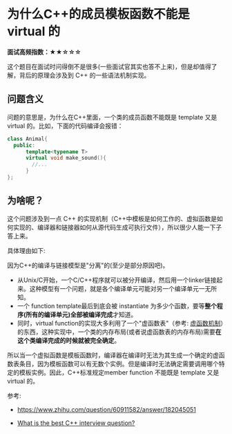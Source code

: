 # 为什么C++的成员模板函数不能是 virtual 的

**面试高频指数：★★☆☆☆**

这个题目在面试时问得倒不是很多(一些面试官其实也答不上来)，但是却值得了解，背后的原理会涉及到 C++ 的一些语法机制实现。

## 问题含义

问题的意思是，为什么在C++里面，一个类的成员函数不能既是 template 又是 virtual 的。比如，下面的代码编译会报错：

```cpp
class Animal{
  public:
      template<typename T>
      virtual void make_sound(){
        //...
      }
};
```

## 为啥呢？

这个问题涉及到一点 C++ 的实现机制（C++中模板是如何工作的、虚拟函数是如何实现的、编译器和链接器如何从源代码生成可执行文件），所以很少人能一下子答上来。

具体理由如下:

因为C++的编译与链接模型是"分离"的(至少是部分原因吧)。

- 从Unix/C开始，一个C/C++程序就可以被分开编译，然后用一个linker链接起来。这种模型有一个问题，就是各个编译单元可能对另一个编译单元一无所知。
- 一个 function template最后到底会被 instantiate 为多少个函数，要等**整个程序(所有的编译单元)全部被编译完成**才知道。
- 同时，virtual function的实现大多利用了一个"虚函数表"（参考: [虚函数机制](http://localhost:1024/cpp/object_oriented/virtual_function.html)）的东西，这种实现中，一个类的内存布局(或者说虚函数表的内存布局)需要**在这个类编译完成的时候就被完全确定**。

所以当一个虚拟函数是模板函数时，编译器在编译时无法为其生成一个确定的虚函数表条目，因为模板函数可以有无数个实例。但是编译时无法确定需要调用哪个特定的模板实例。因此，C++标准规定member function 不能既是 template 又是 virtual 的。

参考: 
* https://www.zhihu.com/question/60911582/answer/182045051

* [What is the best C++ interview question?](https://softwareengineering.stackexchange.com/questions/25836/what-is-the-best-c-interview-question/25897#25897)